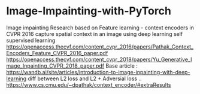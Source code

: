# Image-Impainting-with-PyTorch
Image impainting
Research based on Feature learning - context encoders in CVPR 2016
capture spatial context in an image using deep learning
self supervised learning
https://openaccess.thecvf.com/content_cvpr_2016/papers/Pathak_Context_Encoders_Feature_CVPR_2016_paper.pdf
https://openaccess.thecvf.com/content_cvpr_2018/papers/Yu_Generative_Image_Inpainting_CVPR_2018_paper.pdf
Base article : https://wandb.ai/site/articles/introduction-to-image-inpainting-with-deep-learning
diff between L2 loss and L2 + Adversial loss .. https://www.cs.cmu.edu/~dpathak/context_encoder/#extraResults
